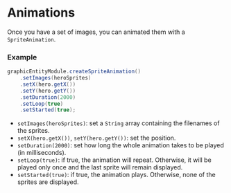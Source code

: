 # Animations

Once you have a set of images, you can animated them with a `SpriteAnimation`.

### Example

```java
graphicEntityModule.createSpriteAnimation()
    .setImages(heroSprites)
    .setX(hero.getX())
    .setY(hero.getY())
    .setDuration(2000)
    .setLoop(true)
    .setStarted(true);
```
- `setImages(heroSprites)`: set a `String` array containing the filenames of the sprites.
- `setX(hero.getX())`, `setY(hero.getY())`: set the position.
- `setDuration(2000)`: set how long the whole animation takes to be played (in milliseconds).
- `setLoop(true)`: if true, the animation will repeat. Otherwise, it will be played only once and the last sprite will remain displayed.
- `setStarted(true)`: if true, the animation plays. Otherwise, none of the sprites are displayed.
